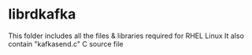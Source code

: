 # librdkafka
This folder includes all the files &amp; libraries required for RHEL Linux
It also contain "kafkasend.c" C source file
